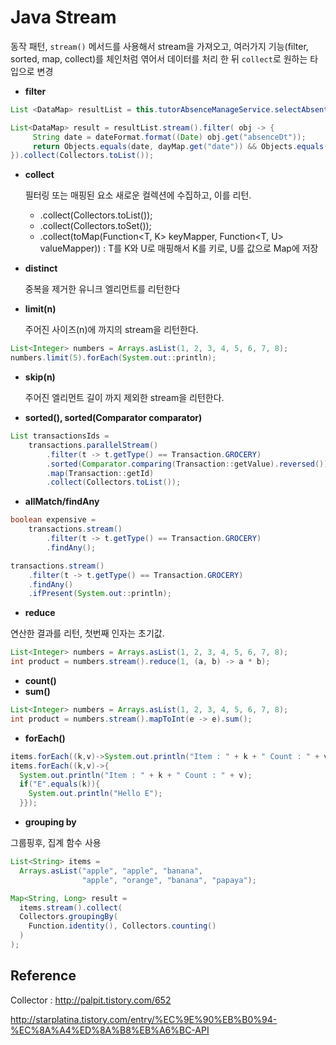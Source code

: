 # Java Stream

동작 패턴, `stream()` 메서드를 사용해서 stream을 가져오고, 여러가지 기능(filter, sorted, map, collect)를 체인처럼 엮어서 데이터를 처리 한 뒤 `collect`로 원하는 타입으로 변경

- **filter**

````java
List <DataMap> resultList = this.tutorAbsenceManageService.selectAbsentList (tutorAbsenceManageVo);

List<DataMap> result = resultList.stream().filter( obj -> {
     String date = dateFormat.format((Date) obj.get("absenceDt"));
     return Objects.equals(date, dayMap.get("date")) && Objects.equals(dayMap.get ("periodNo"), obj.get("periodNo"));
}).collect(Collectors.toList());
````

- **collect**

  필터링 또는 매핑된 요소 새로운 컬렉션에 수집하고, 이를 리턴.

  - .collect(Collectors.toList());
  - .collect(Collectors.toSet());
  - .collect(toMap(Function<T, K> keyMapper, Function<T, U> valueMapper)) : T를 K와 U로 매핑해서 K를 키로, U를 값으로 Map에 저장 

- **distinct**

  중복을 제거한 유니크 엘리먼트를 리턴한다

- **limit(n)**

  주어진 사이즈(n)에 까지의 stream을 리턴한다.

````java
List<Integer> numbers = Arrays.asList(1, 2, 3, 4, 5, 6, 7, 8);
numbers.limit(5).forEach(System.out::println); 
````

- **skip(n)**

  주어진 엘리먼트 길이 까지 제외한 stream을 리턴한다.

- **sorted(), sorted(Comparator<T> comparator)**

````java
List transactionsIds = 
    transactions.parallelStream()
        .filter(t -> t.getType() == Transaction.GROCERY)
        .sorted(Comparator.comparing(Transaction::getValue).reversed())
        .map(Transaction::getId)
        .collect(Collectors.toList());
````

- **allMatch/findAny**

````java
boolean expensive =
	transactions.stream()
        .filter(t -> t.getType() == Transaction.GROCERY)
        .findAny();

transactions.stream()
    .filter(t -> t.getType() == Transaction.GROCERY)
    .findAny()
    .ifPresent(System.out::println);
````

- **reduce**

연산한 결과를 리턴, 첫번째 인자는 초기값.

````java
List<Integer> numbers = Arrays.asList(1, 2, 3, 4, 5, 6, 7, 8);
int product = numbers.stream().reduce(1, (a, b) -> a * b);
````

- **count()**
- **sum()**

````java
List<Integer> numbers = Arrays.asList(1, 2, 3, 4, 5, 6, 7, 8);
int product = numbers.stream().mapToInt(e -> e).sum();
````

- **forEach()**

````java
items.forEach((k,v)->System.out.println("Item : " + k + " Count : " + v));
items.forEach((k,v)->{
  System.out.println("Item : " + k + " Count : " + v);
  if("E".equals(k)){
    System.out.println("Hello E");
  }});
````

- **grouping by**

그룹핑후, 집계 함수 사용

````java
List<String> items =
  Arrays.asList("apple", "apple", "banana",
                "apple", "orange", "banana", "papaya");

Map<String, Long> result =
  items.stream().collect(
  Collectors.groupingBy(
    Function.identity(), Collectors.counting()
  )
);
````

## Reference

Collector : http://palpit.tistory.com/652

http://starplatina.tistory.com/entry/%EC%9E%90%EB%B0%94-%EC%8A%A4%ED%8A%B8%EB%A6%BC-API